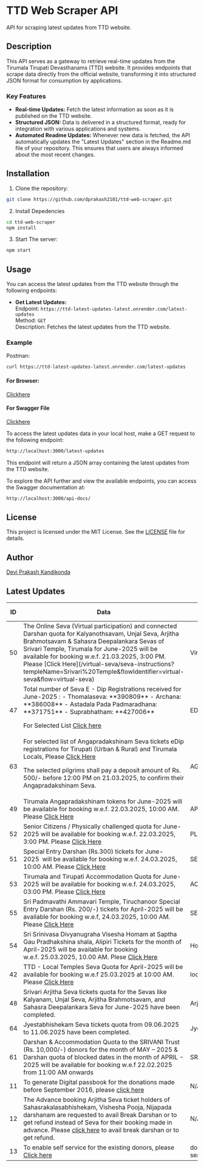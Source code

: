 # TTD Web Scraper API

API for scraping latest updates from TTD website.

## Description

This API serves as a gateway to retrieve real-time updates from the Tirumala Tirupati Devasthanams (TTD) website. It provides endpoints that scrape data directly from the official website, transforming it into structured JSON format for consumption by applications.

### Key Features

- **Real-time Updates:** Fetch the latest information as soon as it is published on the TTD website.
- **Structured JSON:** Data is delivered in a structured format, ready for integration with various applications and systems.
- **Automated Readme Updates:** Whenever new data is fetched, the API automatically updates the "Latest Updates" section in the Readme.md file of your repository. This ensures that users are always informed about the most recent changes.

## Installation

1. Clone the repository:

```bash
git clone https://github.com/dprakash2101/ttd-web-scraper.git
```

2. Install Depedencies

```bash
cd ttd-web-scraper
npm install
```

3. Start The server:

```bash
npm start
```



## Usage

You can access the latest updates from the TTD website through the following endpoints:

- **Get Latest Updates:**  
  Endpoint: `https://ttd-latest-updates-latest.onrender.com/latest-updates`  
  Method: `GET`  
  Description: Fetches the latest updates from the TTD website.

### Example
Postman:
```bash
curl https://ttd-latest-updates-latest.onrender.com/latest-updates
```
#### For Browser:
 [Clickhere](https://ttd-latest-updates-latest.onrender.com/latest-updates)

 #### For Swagger File
 [Clickhere](https://ttd-latest-updates-latest.onrender.com/api-docs/)


To access the latest updates data in your local host, make a GET request to the following endpoint:

```bash
http://localhost:3000/latest-updates
```
This endpoint will return a JSON array containing the latest updates from the TTD website.

To explore the API further and view the available endpoints, you can access the Swagger documentation at:

```bash
http://localhost:3000/api-docs/
```

## License

This project is licensed under the MIT License. See the [LICENSE](LICENSE) file for details.

## Author

[Devi Prakash Kandikonda](https://github.com/dprakash2101)

## Latest Updates
<table><thead><tr><th>ID</th><th>Data</th><th>CTA</th><th>Is Internal Redirection</th><th>Redirection Link</th></tr></thead><tbody><tr><td>50</td><td>The Online Seva (Virtual participation) and connected Darshan quota for Kalyanothsavam, Unjal Seva, Arjitha Brahmotsavam & Sahasra Deepalankara Sevas of Srivari Temple, Tirumala for June-2025 will be available for booking w.e.f. 21.03.2025, 3:00 PM. Please [Click Here](/virtual-seva/seva-instructions?templeName=Srivari%20Temple&flowIdentifier=virtual-seva&flow=virtual-seva)</td><td>Virtual Seva</td><td>true</td><td>N/A</td></tr><tr><td>47</td><td>Total number of Seva E - Dip Registrations received for June-2025 :
- Thomalaseva: **390809**
- Archana: **386008**
- Astadala Pada Padmaradhana: **371751**
- Suprabhatham: **427006**

For Selected List [Click here](https://ttdevasthanams.ap.gov.in/misc/images/v4/2025_03_20_EDIP_SELECTIONS.pdf)</td><td>EDIP</td><td>false</td><td>N/A</td></tr><tr><td>63</td><td>For selected list of Angapradakshinam Seva tickets eDip registrations for Tirupati (Urban & Rural) and Tirumala Locals,
Please [Click Here](https://ttdevasthanams.ap.gov.in/misc/images/v4/Angapradakshinam_DIP_Results_20-03-2025.pdf)
 
The selected pilgrims shall pay a deposit amount of Rs. 500/- before 12:00 PM on 21.03.2025, to confirm their Angapradakshinam Seva.</td><td>AGP Local</td><td>false</td><td>N/A</td></tr><tr><td>49</td><td>Tirumala Angapradakshinam tokens for June-2025 will be available for booking w.e.f. 22.03.2025, 10:00 AM. Please [Click Here](/apd/slot-booking?flow=apd&flowIdentifier=apd)</td><td>APD</td><td>true</td><td>N/A</td></tr><tr><td>52</td><td>Senior Citizens / Physically challenged quota for June-2025 will be available for booking w.e.f. 22.03.2025, 3:00 PM. Please [Click Here](/pld/slot-booking?flow=pld&flowIdentifier=pld)</td><td>PLD</td><td>true</td><td>N/A</td></tr><tr><td>51</td><td>Special Entry Darshan (Rs.300) tickets for June-2025  will be available for booking w.e.f. 24.03.2025, 10:00 AM. Please [Click Here](/slot-booking?flow=sed&flowIdentifier=sed)</td><td>SED (SRI TT)</td><td>true</td><td>N/A</td></tr><tr><td>53</td><td>Tirumala and Tirupati Accommodation Quota for June-2025 will be available for booking w.e.f. 24.03.2025, 03:00 PM. Please [Click Here](/accommodation/instructions?flow=acc&flowIdentifier=acc)</td><td>ACC</td><td>true</td><td>N/A</td></tr><tr><td>55</td><td>Sri Padmavathi Ammavari Temple, Tiruchanoor Special Entry Darshan (Rs. 200/-) tickets for April-2025 will be available for booking w.e.f, 24.03.2025, 10:00 AM. Please [Click Here](/spat/slot-booking?flow=spat&flowIdentifier=spat)</td><td>SED (PAT)</td><td>true</td><td>N/A</td></tr><tr><td>54</td><td>Sri Srinivasa Divyanugraha Visesha Homam at Saptha Gau Pradhakshina shala, Alipiri Tickets for the month of April-2025 will be available for booking w.e.f. 25.03.2025, 10.00 AM. Plese [Click Here](/arjitha-seva/slot-booking?section=pilgrim-details&flowIdentifier=arjitha-seva&templeName=Sapthagiri%20Gau%20Pradakshina%20Shala&sevaName=Sri%20Srinivasa%20Divyaanugraha%20Homam)</td><td>Homam</td><td>true</td><td>N/A</td></tr><tr><td>42</td><td>TTD - Local Temples Seva Quota for April-2025 will be available for booking w.e.f 25.03.2025 at 10:00 AM. Please [Click Here](/arjitha-seva/slot-booking?section=pilgrim-details&flowIdentifier=arjitha-seva&templeName=Sri%20Padmavathi%20Ammavari%20Temple&sevaName=All)</td><td>local temples</td><td>true</td><td>N/A</td></tr><tr><td>48</td><td>Srivari Arjitha Seva tickets quota for the Sevas like Kalyanam, Unjal Seva, Arjitha Brahmotsavam, and Sahasra Deepalankara Seva for June-2025 have been completed.</td><td>Arjitha Seva</td><td>null</td><td>N/A</td></tr><tr><td>64</td><td>Jyestabhishekam Seva tickets quota from 09.06.2025 to 11.06.2025 have been completed.</td><td>Jyestabhishekam</td><td>null</td><td>N/A</td></tr><tr><td>61</td><td>Darshan & Accommodation Quota to the SRIVANI Trust (Rs. 10,000/-) donors for the month of MAY – 2025 & Darshan quota of blocked dates in the month of APRIL - 2025 will be available for booking w.e.f 22.02.2025 from 11:00 AM onwards</td><td>SRIVANI TRUST</td><td>null</td><td>N/A</td></tr><tr><td>11</td><td>To generate Digital passbook for the donations made before September 2016, please [click here](https://tirupatibalaji.ap.gov.in/#/donorPassbook)</td><td>N/A</td><td>null</td><td>N/A</td></tr><tr><td>12</td><td>The Advance booking Arjitha Seva ticket holders of Sahasrakalasabhishekam, Vishesha Pooja, Nijapada darshanam are requested to avail Break Darshan or to get refund instead of Seva for their booking made in advance. Please [click here](https://arjithaseva.tirupatibalaji.ap.gov.in/#/) to avail break darshan or to get refund.</td><td>N/A</td><td>null</td><td>N/A</td></tr><tr><td>13</td><td>To enable self service for the existing    donors, please [Click here](https://tirupatibalaji.ap.gov.in/#/donorSelfservice) </td><td>donor self service</td><td>null</td><td>N/A</td></tr></tbody></table>

